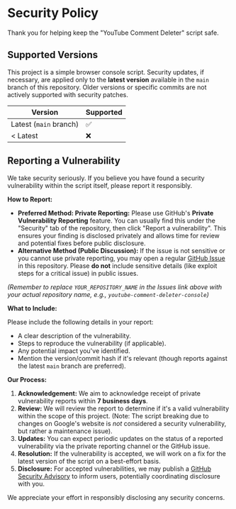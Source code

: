 # Security Policy

Thank you for helping keep the "YouTube Comment Deleter" script safe.

## Supported Versions

This project is a simple browser console script. Security updates, if necessary, are applied only to the **latest version** available in the `main` branch of this repository. Older versions or specific commits are not actively supported with security patches.

| Version             | Supported          |
| ------------------- | ------------------ |
| Latest (`main` branch) | :white_check_mark: |
| < Latest            | :x:                |

## Reporting a Vulnerability

We take security seriously. If you believe you have found a security vulnerability within the script itself, please report it responsibly.

**How to Report:**

* **Preferred Method: Private Reporting:** Please use GitHub's **Private Vulnerability Reporting** feature. You can usually find this under the "Security" tab of the repository, then click "Report a vulnerability". This ensures your finding is disclosed privately and allows time for review and potential fixes before public disclosure.
* **Alternative Method (Public Discussion):** If the issue is not sensitive or you cannot use private reporting, you may open a regular [GitHub Issue](https://github.com/moktetip/YOUR_REPOSITORY_NAME/issues) in this repository. Please **do not** include sensitive details (like exploit steps for a critical issue) in public issues.

*(Remember to replace `YOUR_REPOSITORY_NAME` in the Issues link above with your actual repository name, e.g., `youtube-comment-deleter-console`)*

**What to Include:**

Please include the following details in your report:

* A clear description of the vulnerability.
* Steps to reproduce the vulnerability (if applicable).
* Any potential impact you've identified.
* Mention the version/commit hash if it's relevant (though reports against the latest `main` branch are preferred).

**Our Process:**

1.  **Acknowledgement:** We aim to acknowledge receipt of private vulnerability reports within **7 business days**.
2.  **Review:** We will review the report to determine if it's a valid vulnerability within the scope of this project. (Note: The script breaking due to changes on Google's website is *not* considered a security vulnerability, but rather a maintenance issue).
3.  **Updates:** You can expect periodic updates on the status of a reported vulnerability via the private reporting channel or the GitHub issue.
4.  **Resolution:** If the vulnerability is accepted, we will work on a fix for the latest version of the script on a best-effort basis.
5.  **Disclosure:** For accepted vulnerabilities, we may publish a [GitHub Security Advisory](https://github.com/moktetip/YOUR_REPOSITORY_NAME/security/advisories) to inform users, potentially coordinating disclosure with you.

We appreciate your effort in responsibly disclosing any security concerns.